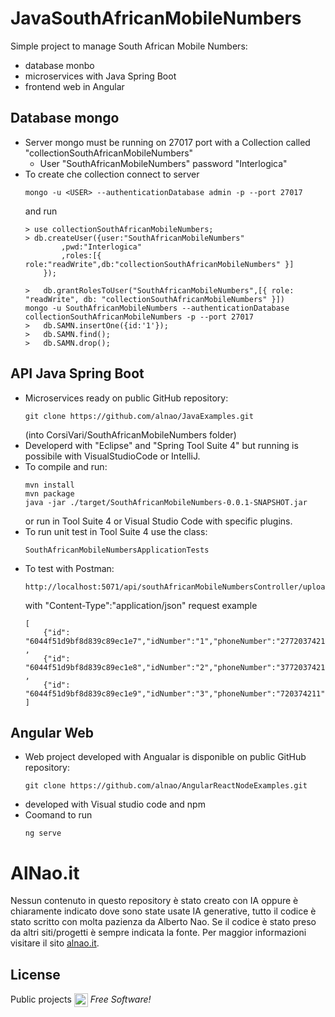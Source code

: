# JavaSouthAfricanMobileNumbers
Simple project to manage South African Mobile Numbers: 
- database monbo
- microservices with Java Spring Boot
- frontend web in Angular

## Database mongo 
- Server mongo must be running on 27017 port with a Collection called "collectionSouthAfricanMobileNumbers"
	- User "SouthAfricanMobileNumbers" password "Interlogica"
- To create che collection connect to server
	```
	mongo -u <USER> --authenticationDatabase admin -p --port 27017
	```
	and run 
	```
	> use collectionSouthAfricanMobileNumbers;
	> db.createUser({user:"SouthAfricanMobileNumbers"
			,pwd:"Interlogica"
			,roles:[{ role:"readWrite",db:"collectionSouthAfricanMobileNumbers" }] 
		}); 

	>	db.grantRolesToUser("SouthAfricanMobileNumbers",[{ role: "readWrite", db: "collectionSouthAfricanMobileNumbers" }])
	mongo -u SouthAfricanMobileNumbers --authenticationDatabase collectionSouthAfricanMobileNumbers -p --port 27017
	>	db.SAMN.insertOne({id:'1'});
	>	db.SAMN.find();
	>	db.SAMN.drop();
	```

## API Java Spring Boot
- Microservices ready on public GitHub repository:
	```
	git clone https://github.com/alnao/JavaExamples.git
	```
	(into CorsiVari/SouthAfricanMobileNumbers folder)
- Developerd with "Eclipse" and "Spring Tool Suite 4" but running is possibile with VisualStudioCode or IntelliJ.
- To compile and run:
	```
	mvn install
	mvn package
	java -jar ./target/SouthAfricanMobileNumbers-0.0.1-SNAPSHOT.jar
	```
	or run in Tool Suite 4 or Visual Studio Code with specific plugins.
- To run unit test in Tool Suite 4 use the class:
	```
	SouthAfricanMobileNumbersApplicationTests
	```
- To test with Postman:
	```
	http://localhost:5071/api/southAfricanMobileNumbersController/uploadFile
	```
	with "Content-Type":"application/json"
	request example
	```
	[
		{"id": "6044f51d9bf8d839c89ec1e7","idNumber":"1","phoneNumber":"27720374211","type":"","loadDate":""}
	,
		{"id": "6044f51d9bf8d839c89ec1e8","idNumber":"2","phoneNumber":"37720374211","type":"","loadDate":""}
	,
		{"id": "6044f51d9bf8d839c89ec1e9","idNumber":"3","phoneNumber":"720374211","type":"","loadDate":""}
	]
	```

## Angular Web
- Web project developed with Angualar is disponible on public GitHub repository:
	```
	git clone https://github.com/alnao/AngularReactNodeExamples.git
	```
- developed with Visual studio code and npm
- Coomand to run  
	```
	ng serve
	```

# AlNao.it
Nessun contenuto in questo repository è stato creato con IA oppure è chiaramente indicato dove sono state usate IA generative, tutto il codice è stato scritto con molta pazienza da Alberto Nao. Se il codice è stato preso da altri siti/progetti è sempre indicata la fonte. Per maggior informazioni visitare il sito [alnao.it](https://www.alnao.it/).

## License
Public projects 
<a href="https://it.wikipedia.org/wiki/GNU_General_Public_License"  valign="middle"><img src="https://img.shields.io/badge/License-GNU-blue" style="height:22px;"  valign="middle"></a> 
*Free Software!*